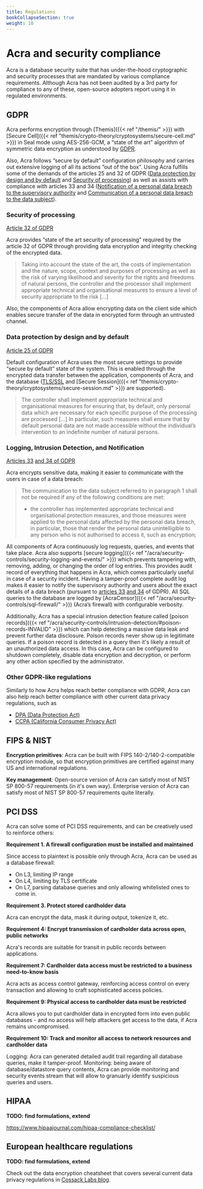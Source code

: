```yaml
---
title: Regulations
bookCollapseSection: true
weight: 10
---
```


# Acra and security compliance

Acra is a database security suite that has under-the-hood cryptographic and security processes that are mandated by various compliance requirements. 
Although Acra has not been audited by a 3rd party for compliance to any of these, open-source adopters report using it in regulated environments. 


## GDPR

Acra performs encryption through [Themis]({{< ref "/themis/" >}})
with [Secure Cell]({{< ref "themis/crypto-theory/cryptosystems/secure-cell.md" >}})
in Seal mode using AES-256-GCM,
a “state of the art” algorithm of symmetric data encryption as understood by [GDPR](https://gdpr-info.eu/).

Also, Acra follows “secure by default” configuration philosophy and carries out extensive logging of all its actions “out of the box”.
Using Acra fulfills some of the demands of the articles 25 and 32 of GDPR
([Data protection by design and by default](https://gdpr-info.eu/art-25-gdpr/) and [Security of processing](https://gdpr-info.eu/art-32-gdpr/))
as well as assists with compliance with articles 33 and 34
([Notification of a personal data breach to the supervisory authority](http://gdpr-info.eu/art-33-gdpr/) and [Communication of a personal data breach to the data subject](http://gdpr-info.eu/art-34-gdpr/)).

### Security of processing

[Article 32 of GDPR](https://gdpr-info.eu/art-32-gdpr/)

Acra provides “state of the art security of processing” required by the article 32 of GDPR through providing data encryption and integrity checking of the encrypted data.

> Taking into account the state of the art, the costs of implementation and the nature, scope, context and purposes of processing as well as the risk of varying likelihood and severity for the rights and freedoms of natural persons, the controller and the processor shall implement appropriate technical and organisational measures to ensure a level of security appropriate to the risk [...]

Also, the components of Acra allow encrypting data on the client side which enables secure transfer of the data in encrypted form through an untrusted channel.

### Data protection by design and by default

[Article 25 of GDPR](https://gdpr-info.eu/art-25-gdpr/)

Default configuration of Acra uses the most secure settings to provide “secure by default” state of the system.
This is enabled through the encrypted data transfer between the application, components of Acra, and the database
([TLS/SSL](https://en.wikipedia.org/wiki/Transport_Layer_Security) and [Secure Session]({{< ref "themis/crypto-theory/cryptosystems/secure-session.md" >}}) are supported).

> The controller shall implement appropriate technical and organisational measures for ensuring that, by default, only personal data which are necessary for each specific purpose of the processing are processed [...] In particular, such measures shall ensure that by default personal data are not made accessible without the individual’s intervention to an indefinite number of natural persons.

### Logging, Intrusion Detection, and Notification

[Articles 33](https://gdpr-info.eu/art-33-gdpr/) [and 34 of GDPR](https://gdpr-info.eu/art-34-gdpr/)

Acra encrypts sensitive data, making it easier to communicate with the users in case of a data breach:

> The communication to the data subject referred to in paragraph 1 shall not be required if any of the following conditions are met:
>
> * the controller has implemented appropriate technical and organisational protection measures, and those measures were applied to the personal data affected by the personal data breach, in particular, those that render the personal data unintelligible to any person who is not authorised to access it, such as encryption;

All components of Acra continuously log requests, queries, and events that take place.
Acra also supports [secure logging]({{< ref "/acra/security-controls/security-logging-and-events/" >}})
which prevents tampering with, removing, adding, or changing the order of log entries.
This provides audit record of everything that happens in Acra, which comes particularly useful in case of a security incident.
Having a tamper-proof complete audit log makes it easier to notify the supervisory authority and users about the exact details of a data breach
(pursuant to [articles 33](http://gdpr-info.eu/art-33-gdpr/) [and 34](http://gdpr-info.eu/art-34-gdpr/) of GDPR).
All SQL queries to the database are logged by [AcraCensor]({{< ref "/acra/security-controls/sql-firewall/" >}}) (Acra’s firewall) with configurable verbosity.

Additionally, Acra has a special intrusion detection feature called [poison records]({{< ref "/acra/security-controls/intrusion-detection/#poison-records-INVALID" >}})
which can help detecting a massive data leak and prevent further data disclosure.
Poison records never show up in legitimate queries.
If a poison record is detected in a query then it's likely a result of an unauthorized data access.
In this case, Acra can be configured to shutdown completely, disable data encryption and decryption, or perform any other action specified by the administrator.

### Other GDPR-like regulations

Similarly to how Acra helps reach better compliance with GDPR, Acra can also help reach better compliance with other current data privacy regulations, such as

* [DPA (Data Protection Act)](https://www.legislation.gov.uk/ukpga/2018/12/contents/enacted)
* [CCPA (California Consumer Privacy Act)](https://en.wikipedia.org/wiki/California_Consumer_Privacy_Act)


## FIPS & NIST

**Encryption primitives**: Acra can be built with FIPS 140-2/140-2-compatible encryption module, so that encryption primitives are certified against many US and international regulations. 

**Key management**: Open-source version of Acra can satisfy most of NIST SP 800-57 requirements (in it's own way). Enterprise version of Acra can satisfy most of NIST SP 800-57 requirements quite literally. 

## PCI DSS

Acra can solve some of PCI DSS requirements, and can be creatively used to reinforce others: 


**Requirement 1. A firewall configuration must be installed and maintained**

Since access to plaintext is possible only through Acra, Acra can be used as a database firewall:
* On L3, limiting IP range
* On L4, limiting by TLS certificate
* On L7, parsing database queries and only allowing whitelisted ones to come in. 

**Requirement 3. Protect stored cardholder data**

Acra can encrypt the data, mask it during output, tokenize it, etc. 

**Requirement 4: Encrypt transmission of cardholder data across open, public networks**

Acra's records are suitable for transit in public records between applications. 

**Requirement 7: Cardholder data access must be restricted to a business need-to-know basis** 

Acra acts as access control gateway, reinforcing access control on every transaction and allowing to craft sophisticated access policies. 

**Requirement 9: Physical access to cardholder data must be restricted** 

Acra allows you to put cardholder data in encrypted form into even public databases - and no access will help attackers get access to the data, if Acra remains uncompromised. 

**Requirement 10: Track and monitor all access to network resources and cardholder data** 

Logging: Acra can generated detailed audit trail regarding all database queries, make it tamper-proof. 
Monitoring: being aware of database/datastore query contents, Acra can provide monitoring and security events stream that will allow to granuarly identify suspicious queries and users. 

## HIPAA

**TODO: find formulations, extend**

https://www.hipaajournal.com/hipaa-compliance-checklist/

## European healthcare regulations

**TODO: find formulations, extend**

Check out the data encryption cheatsheet that covers several current data privacy regulations in [Cossack Labs blog](https://www.cossacklabs.com/blog/what-we-need-to-encrypt-cheatsheet.html).
